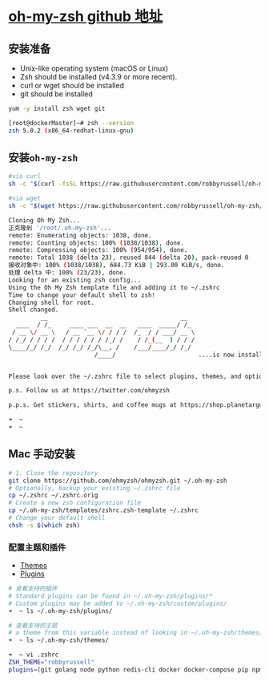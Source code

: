 # [oh-my-zsh github 地址](https://github.com/robbyrussell/oh-my-zsh)

## 安装准备

- Unix-like operating system (macOS or Linux)
- Zsh should be installed (v4.3.9 or more recent).
- curl or wget should be installed
- git should be installed

```bash
yum -y install zsh wget git

[root@dockerMaster]~# zsh --version
zsh 5.0.2 (x86_64-redhat-linux-gnu)
```

## 安装`oh-my-zsh`

```bash
#via curl
sh -c "$(curl -fsSL https://raw.githubusercontent.com/robbyrussell/oh-my-zsh/master/tools/install.sh)"

#via wget
sh -c "$(wget https://raw.githubusercontent.com/robbyrussell/oh-my-zsh/master/tools/install.sh -O -)"

Cloning Oh My Zsh...
正克隆到 '/root/.oh-my-zsh'...
remote: Enumerating objects: 1038, done.
remote: Counting objects: 100% (1038/1038), done.
remote: Compressing objects: 100% (954/954), done.
remote: Total 1038 (delta 23), reused 844 (delta 20), pack-reused 0
接收对象中: 100% (1038/1038), 684.73 KiB | 293.00 KiB/s, done.
处理 delta 中: 100% (23/23), done.
Looking for an existing zsh config...
Using the Oh My Zsh template file and adding it to ~/.zshrc
Time to change your default shell to zsh!
Changing shell for root.
Shell changed.
         __                                     __
  ____  / /_     ____ ___  __  __   ____  _____/ /_
 / __ \/ __ \   / __ `__ \/ / / /  /_  / / ___/ __ \
/ /_/ / / / /  / / / / / / /_/ /    / /_(__  ) / / /
\____/_/ /_/  /_/ /_/ /_/\__, /    /___/____/_/ /_/
                        /____/                       ....is now installed!


Please look over the ~/.zshrc file to select plugins, themes, and options.

p.s. Follow us at https://twitter.com/ohmyzsh

p.p.s. Get stickers, shirts, and coffee mugs at https://shop.planetargon.com/collections/oh-my-zsh

➜  ~
➜  ~
```

## Mac 手动安装

```bash
# 1. Clone the repository
git clone https://github.com/ohmyzsh/ohmyzsh.git ~/.oh-my-zsh
# Optionally, backup your existing ~/.zshrc file
cp ~/.zshrc ~/.zshrc.orig
# Create a new zsh configuration file
cp ~/.oh-my-zsh/templates/zshrc.zsh-template ~/.zshrc
# Change your default shell
chsh -s $(which zsh)
```

### 配置主题和插件

- [Themes](https://github.com/robbyrussell/oh-my-zsh/wiki/Themes)
- [Plugins](https://github.com/robbyrussell/oh-my-zsh/wiki/Plugins)

```bash
# 查看支持的插件
# Standard plugins can be found in ~/.oh-my-zsh/plugins/*
# Custom plugins may be added to ~/.oh-my-zsh/custom/plugins/
➜  ~ ls ~/.oh-my-zsh/plugins/

# 查看支持的主题
# a theme from this variable instead of looking in ~/.oh-my-zsh/themes/
➜  ~ ls ~/.oh-my-zsh/themes/

➜  ~ vi .zshrc
ZSH_THEME="robbyrussell"
plugins=(git golang node python redis-cli docker docker-compose pip npm)
```
